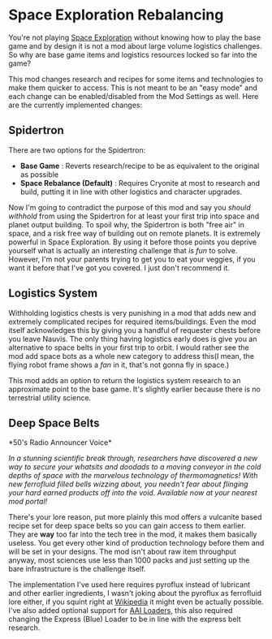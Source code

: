 # Space Exploration Rebalancing

You're not playing [Space Exploration](https://mods.factorio.com/mod/space-exploration) without knowing how to play the base game and by design it is not a mod about large volume logistics challenges. So why are base game items and logistics resources locked so far into the game?

This mod changes research and recipes for some items and technologies to make them quicker to access. This is not meant to be an "easy mode" and each change can be enabled/disabled from the Mod Settings as well. Here are the currently implemented changes:

## Spidertron

There are two options for the Spidertron:
- **Base Game** :  Reverts research/recipe to be as equivalent to the original as possible
- **Space Rebalance (Default)** :  Requires Cryonite at most to research and build, putting it in line with other logistics and character upgrades.

Now I'm going to contradict the purpose of this mod and say you *should withhold* from using the Spidertron for at least your first trip into space and planet output building. To spoil why, the Spidertron is both "free air" in space, and a risk free way of building out on remote planets. It is extremely powerful in Space Exploration. By using it before those points you deprive yourself what is actually an interesting challenge that *is fun* to solve. However, I'm not your parents trying to get you to eat your veggies, if you want it before that I've got you covered. I just don't recommend it.

## Logistics System

Withholding logistics chests is very punishing in a mod that adds new and extremely complicated recipes for required items/buildings. Even the mod itself acknowledges this by giving you a handful of requester chests before you leave Nauvis. The only thing having logistics early does is give you an alternative to space belts in your first trip to orbit. I would rather see the mod add space bots as a whole new category to address this(I mean, the flying robot frame shows a *fan* in it, that's not gonna fly in space.)

This mod adds an option to return the logistics system research to an approximate point to the base game. It's slightly earlier because there is no terrestrial utility science.


## Deep Space Belts

\*50's Radio Announcer Voice\*

*In a stunning scientific break through, researchers have discovered a new way to secure your whatsits and doodads to a moving conveyor in the cold depths of space with the marvelous technology of thermomagnetics! With new ferrofluid filled bells wizzing about, you needn't fear about flinging your hard earned products off into the void. Available now at your nearest mod portal!*

There's your lore reason, put more plainly this mod offers a vulcanite based recipe set for deep space belts so you can gain access to them earlier. They are **way** too far into the tech tree in the mod, it makes them basically useless. You get every other kind of production technology before them and will be set in your designs. The mod isn't about raw item throughput anyway, most sciences use less than 1000 packs and just setting up the bare infrastructure is the challenge itself.

The implementation I've used here requires pyroflux instead of lubricant and other earlier ingredients, I wasn't joking about the pyroflux as ferrofluid lore either, if you squint right at [Wikipedia](https://en.wikipedia.org/wiki/Thermomagnetic_convection) it might even be actually possible. I've also added optional support for [AAI Loaders](https://mods.factorio.com/mod/aai-loaders), this also required changing the Express (Blue) Loader to be in line with the express belt research.
